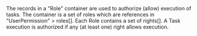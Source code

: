 
The records in a "Role" container are used to authorize (allow) execution of tasks.
The container is a set of roles which are references in "UserPermission" > roles[].
Each Role contains a set of rights[]. A Task execution is authorized if any (at least one) right allows execution.
